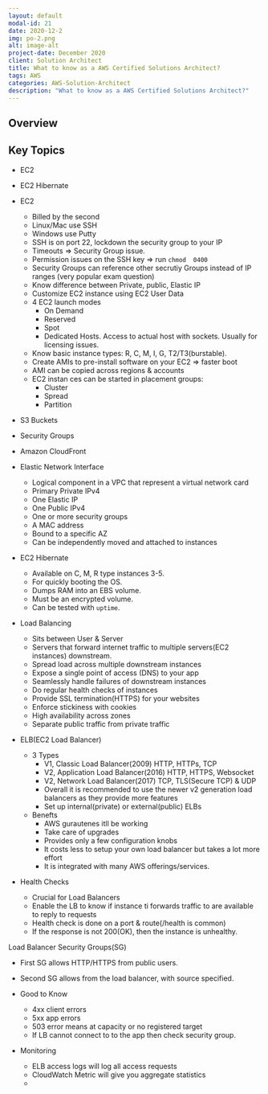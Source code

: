 ```yaml
---
layout: default
modal-id: 21
date: 2020-12-2
img: po-2.png
alt: image-alt
project-date: December 2020
client: Solution Architect
title: What to know as a AWS Certified Solutions Architect?
tags: AWS
categories: AWS-Solution-Architect
description: "What to know as a AWS Certified Solutions Architect?"
---
```


## Overview


## Key Topics

- EC2
- EC2 Hibernate

- EC2
  - Billed by the second 
  - Linux/Mac use SSH
  - Windows use Putty
  - SSH is on port 22, lockdown the security group to your IP
  - Timeouts => Security Group issue.
  - Permission issues on the SSH key => run `chmod  0400`
  - Security Groups can reference other  secrutiy Groups instead of IP ranges (very popular exam question)
  - Know difference between Private, public, Elastic IP
  - Customize EC2 instance using EC2  User  Data
  - 4 EC2 launch modes
    - On Demand
    - Reserved
    - Spot
    - Dedicated Hosts. Access to actual host with sockets. Usually for licensing issues.
  - Know basic instance types: R, C, M, I, G, T2/T3(burstable).
  - Create AMIs to pre-install software on your EC2 => faster boot
  - AMI can be copied across regions & accounts
  - EC2 instan ces can be started in placement groups:
    - Cluster
    - Spread
    - Partition
- S3 Buckets
- Security Groups
- Amazon CloudFront
- Elastic Network Interface
  - Logical component in a VPC that represent a virtual network card
  - Primary Private IPv4
  - One Elastic IP
  - One Public IPv4
  - One or more security groups
  - A MAC address
  - Bound to a specific AZ
  - Can be independently moved and attached to instances

- EC2 Hibernate
  - Available on C, M, R type instances 3-5.
  - For quickly booting the OS.
  - Dumps RAM into an EBS volume.
  - Must be an encrypted volume.
  - Can be tested with `uptime`.

- Load Balancing
  - Sits between User & Server
  - Servers that forward internet traffic to multiple servers(EC2 instances) downstream.
  - Spread load across multiple downstream instances
  - Expose a single point of access (DNS) to your app
  - Seamlessly handle failures of downstream instances
  - Do regular health checks of instances
  - Provide SSL termination(HTTPS) for your websites
  - Enforce stickiness with cookies
  - High availability across zones
  - Separate public traffic from private traffic

- ELB(EC2 Load Balancer)
  - 3 Types
    - V1, Classic Load Balancer(2009) HTTP, HTTPs, TCP
    - V2, Application Load Balancer(2016) HTTP, HTTPS, Websocket
    - V2, Network Load Balancer(2017) TCP, TLS(Secure TCP) & UDP
    - Overall it is recommended to use the newer v2 generation load balancers as they provide more features
    - Set up internal(private) or external(public) ELBs
  - Benefts
    - AWS gurautenes itll be working
    - Take care of upgrades
    - Provides only a few configuration knobs
    - It costs less to setup your own load balancer but takes a lot more effort
    - It is integrated with many AWS offerings/services.

- Health Checks
  - Crucial for Load Balancers
  - Enable the LB to know if instance ti forwards traffic to are  available to reply to requests
  - Health check is done on a port & route(/health is common)
  - If the response  is not 200(OK), then the instance is unhealthy.

Load Balancer Security Groups(SG)
  - First SG allows HTTP/HTTPS from public users.
  - Second SG allows from the load balancer, with source specified.

  - Good to Know
    - 4xx client errors
    - 5xx app errors
    - 503 error means at capacity or no registered target
    - If LB cannot connect to to the app then check security group.

  - Monitoring
    - ELB access logs will log all access requests
    - CloudWatch Metric will give you aggregate statistics
    - 
